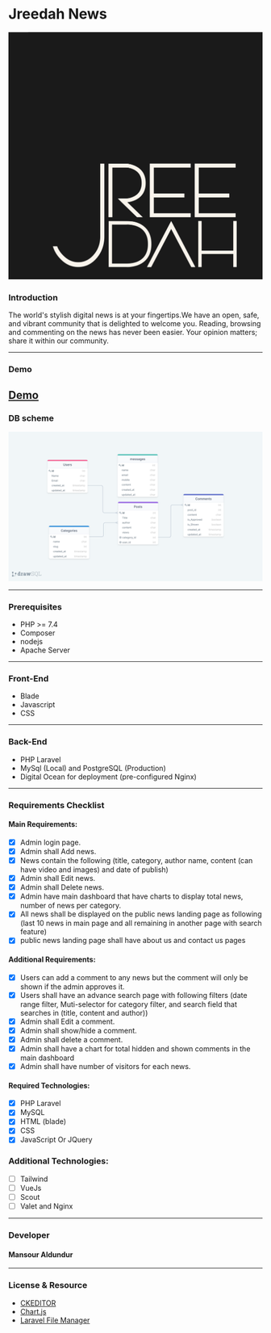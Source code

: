 <div  align="left" >

#  Jreedah News

![alt text](https://github.com/aldundur-Mansour/News_Website_Laravel/blob/main/jreedah-logo.svg?raw=true)

###  Introduction

The world's stylish digital news is at your fingertips.We have an open, safe, and vibrant community that is delighted to welcome you. Reading, browsing and commenting on the news has never been easier.
Your opinion matters; share it within our community.
    
---
### Demo
[Demo](https://jreedah-8g5n5.ondigitalocean.app/)
--- 
### DB scheme

![alt text](https://github.com/aldundur-Mansour/News_Website_Laravel/blob/main/jreedah-db.png?raw=true)

---
### Prerequisites
- PHP >= 7.4
- Composer
- nodejs
- Apache Server
---
### Front-End 
- Blade
- Javascript
- CSS
---
### Back-End
- PHP Laravel
- MySql (Local) and PostgreSQL (Production)
- Digital Ocean for deployment (pre-configured Nginx)

--- 
### Requirements Checklist
#### Main Requirements:
- [x]  Admin login page.
- [x]  Admin shall Add news.
- [x]  News contain the following (title, category, author name, content (can
  have video and images) and date of publish)
- [x]  Admin shall Edit news.
- [x]  Admin shall Delete news.
- [x]  Admin have main dashboard that have charts to display total news,
  number of news per category.
- [x]  All news shall be displayed on the public news landing page as following
  (last 10 news in main page and all remaining in another page with search
  feature)
- [x]  public news landing page shall have about us and contact us pages
#### Additional Requirements:
- [x]  Users can add a comment to any news but the comment will only be
  shown if the admin approves it.
- [x]  Users shall have an advance search page with following filters (date
  range filter, Muti-selector for category filter, and search field that
  searches in (title, content and author))
- [x]  Admin shall Edit a comment.
- [x]  Admin shall show/hide a comment.
- [x]  Admin shall delete a comment.
- [x]  Admin shall have a chart for total hidden and shown comments in the
  main dashboard
- [x]  Admin shall have number of visitors for each news.
#### Required Technologies:
- [x]  PHP Laravel
- [x]  MySQL
- [x]  HTML (blade)
- [x]  CSS
- [x]  JavaScript Or JQuery
### Additional Technologies:
- [ ]  Tailwind
- [ ]  VueJs
- [ ]  Scout
- [ ]  Valet and Nginx
---
### Developer

#### Mansour Aldundur

---
### License & Resource
- [CKEDITOR](https://ckeditor.com/ckeditor-5/)
- [Chart.js](https://www.chartjs.org/)
- [Laravel File Manager](https://unisharp.github.io/laravel-filemanager/installation)
</div>
